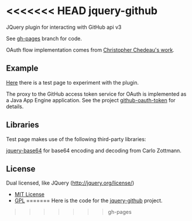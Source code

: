 <<<<<<< HEAD
jquery-github
=============

JQuery plugin for interacting with GitHub api v3

See <a href="https://github.com/alebellu/jquery-github/tree/gh-pages">gh-pages</a> branch for code.

OAuth flow implementation comes from <a href="http://blog.vjeux.com/2012/javascript/github-oauth-login-browser-side.html">Christopher Chedeau's work</a>.

Example
------------
<a href="http://alebellu.github.com/jquery-github/test/test.html">Here</a> there is a test page to experiment with the plugin.

The proxy to the GitHub access token service for OAuth is implemented as a Java App Engine application.
See the project <a href="https://github.com/alebellu/github-oauth-token">github-oauth-token</a> for details.

Libraries
------------

Test page makes use of the following third-party libraries:

<a href="http://github.com/carlo/jquery-base64">jquery-base64</a> for base64 encoding and decoding from Carlo Zottmann.

License
------------
Dual licensed, like JQuery (http://jquery.org/license/)

- <a href="http://alebellu.github.com/licenses/MIT-LICENSE.txt">MIT License</a>
- <a href="http://alebellu.github.com/licenses/GPL-LICENSE.txt">GPL</a>
=======
Here is the code for the <a href="https://github.com/alebellu/jquery-github">jquery-github</a> project.
>>>>>>> gh-pages
